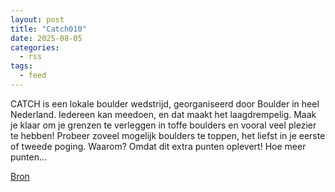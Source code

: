 ```yaml
---
layout: post
title: "Catch010"
date: 2025-08-05
categories: 
  - rss
tags: 
  - feed
---
```


<p>CATCH is een lokale boulder wedstrijd, georganiseerd door Boulder in heel Nederland. Iedereen kan meedoen, en dat maakt het laagdrempelig. Maak je klaar om je grenzen te verleggen in toffe boulders en vooral veel plezier te hebben! Probeer zoveel mogelijk boulders te toppen, het liefst in je eerste of tweede poging. Waarom? Omdat dit extra punten oplevert! Hoe meer punten&hellip;</p>
<p><a href="https://www.klimkalender.nl/comp/catch010-2/" rel="noopener noreferrer" target="_blank">Bron</a></p>
